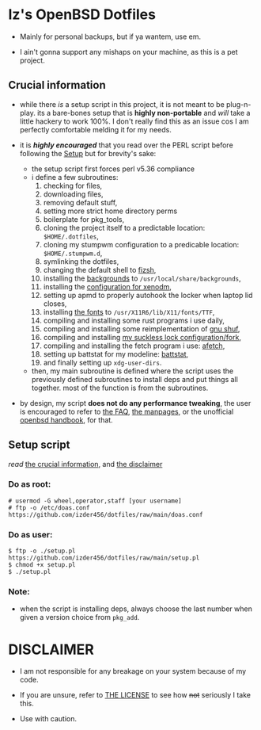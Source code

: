 # Iz's OpenBSD Dotfiles

- Mainly for personal backups, but if ya wantem, use em.

- I ain't gonna support any mishaps on your machine, as this is a pet project.

## Crucial information

- while there *is* a setup script in this project, it is not meant to be plug-n-play. its a bare-bones setup that is **highly non-portable** and *will* take a little hackery to work 100%. I don't really find this as an issue cos I am perfectly comfortable melding it for my needs. 

- it is _**highly encouraged**_ that you read over the PERL script before following the [Setup](#setup-script) but for brevity's sake:
    - the setup script first forces perl v5.36 compliance
    - i define a few subroutines:
        1. checking for files, 
        2. downloading files, 
        3. removing default stuff,
        4. setting more strict home directory perms
        5. boilerplate for pkg_tools, 
        6. cloning the project itself to a predictable location: `$HOME/.dotfiles`,
        7. cloning my stumpwm configuration to a predicable location: `$HOME/.stumpwm.d`,
        8. symlinking the dotfiles,
        9. changing the default shell to [fizsh](https://github.com/zsh-users/fizsh.git),
        10. installing the [backgrounds](backgrounds) to `/usr/local/share/backgrounds`,
        11. installing the [configuration for xenodm](xenodm_config),
        12. setting up apmd to properly autohook the locker when laptop lid closes,
        13. installing [the fonts](.fonts) to `/usr/X11R6/lib/X11/fonts/TTF`,
        14. compiling and installing some rust programs i use daily,
        15. compiling and installing some reimplementation of [gnu shuf](https://github.com/ibara/shuf.git),
        16. compiling and installing [my suckless lock configuration/fork](https://github.com/Izder456/slock.git),
        17. compiling and installing the fetch program i use: [afetch](https://github.com/13-CF/afetch.git),
        18. setting up battstat for my modeline: [battstat](https://github.com/imwally/battstat.git),
        19. and finally setting up `xdg-user-dirs`.
    - then, my main subroutine is defined where the script uses the previously defined subroutines to install deps and put things all together. most of the function is from the subroutines.

- by design, my script **does not do any performance tweaking**, the user is encouraged to refer to [the FAQ](https://openbsd.org/faq), [the manpages](https://man.openbsd.org), or the unofficial [openbsd handbook](https://www.openbsdhandbook.com), for that.

## Setup script
*read* [the crucial information](#crucial-information), and [the disclaimer](#disclaimer)

### Do as root:
```
# usermod -G wheel,operator,staff [your username]
# ftp -o /etc/doas.conf https://github.com/izder456/dotfiles/raw/main/doas.conf
```

### Do as user:
```
$ ftp -o ./setup.pl https://github.com/izder456/dotfiles/raw/main/setup.pl
$ chmod +x setup.pl
$ ./setup.pl
```
### Note:

- when the script is installing deps, always choose the last number when given a version choice from `pkg_add`.

# DISCLAIMER

- I am not responsible for any breakage on your system because of my code.

- If you are unsure, refer to [THE LICENSE](LICENSE.txt) to see how ~~not~~ seriously I take this.

- Use with caution.
